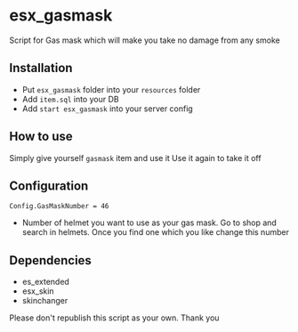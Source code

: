 # esx_gasmask
Script for Gas mask which will make you take no damage from any smoke

## Installation
- Put `esx_gasmask` folder into your `resources` folder
- Add `item.sql` into your DB
- Add `start esx_gasmask` into your server config

## How to use
Simply give yourself `gasmask` item and use it
Use it again to take it off

## Configuration
`Config.GasMaskNumber = 46`
- Number of helmet you want to use as your gas mask. Go to shop and search in helmets. Once you find one which you like change this number

## Dependencies

- es_extended
- esx_skin
- skinchanger

Please don't republish this script as your own. Thank you
